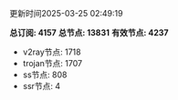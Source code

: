 更新时间2025-03-25 02:49:19

**总订阅: 4157**
**总节点: 13831**
**有效节点: 4237**
- v2ray节点: 1718
- trojan节点: 1707
- ss节点: 808
- ssr节点: 4
